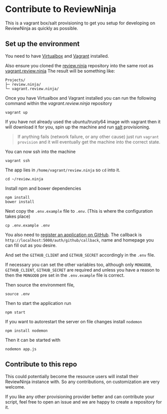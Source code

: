 Contribute to ReviewNinja
=========================

This is a vagrant box/salt provisioning to get you setup for developing on
ReviewNinja as quickly as possible.

Set up the environment
----------------------

You need to have [Virtualbox](https://www.virtualbox.org/) and
[Vagrant](https://www.vagrantup.com/) installed.

Also ensure you cloned the [review.ninja](https://github.com/reviewninja/review.ninja/) repository into the same root as [vagrant.review.ninja](https://github.com/reviewninja/vagrant.review.ninja/) The result will be something like:

    Projects/
    ├─ review.ninja/
    └─ vagrant.review.ninja/

Once you have Virtualbox and Vagrant installed you can run the following command within the *vagrant.review.ninja* repository

	vagrant up

If you have not already used the ubuntu/trusty64 image with vagrant then it
will download it for you, spin up the machine and run
[salt](http://www.saltstack.com/) provisioning.

> If anything fails (network failure, or any other cause) just run `vagrant
> provision` and it will eventually get the machine into the correct state.

You can now ssh into the machine

	vagrant ssh

The app lies in `/home/vagrant/review.ninja` so `cd` into it.

	cd ~/review.ninja

Install npm and bower dependencies

	npm install
	bower install

Next copy the `.env.example` file to `.env`. (This is where the configuration
takes place)

	cp .env.example .env

You also need to [register an application on
GitHub](https://github.com/settings/applications/new). The callback is
`http://localhost:5000/auth/github/callback`, name and homepage you can fill out
as you desire.

And set the `GITHUB_CLIENT` and `GITHUB_SECRET` accordingly in the `.env` file.

If necessary you can set the other variables too, although only `MONGODB`,
`GITHUB_CLIENT`, `GITHUB_SECRET` are required and unless you have a reason to
then the `MONGODB` pre set in the `.env.example` file is correct.

Then source the environment file,

	source .env

Then to start the application run

	npm start
	
If you want to autorestart the server on file changes install `nodemon`

	npm install nodemon
	
Then it can be started with

	nodemon app.js

Contribute to this repo
-----------------------

This could potentially become the resource users will install their ReviewNinja
instance with. So any contributions, on customization are very welcome.

If you like any other provisioning provider better and can contribute your
script, feel free to open an issue and we are happy to create a repository for
it.

